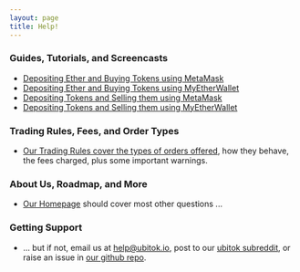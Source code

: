 ```yaml
---
layout: page
title: Help!
---
```


### Guides, Tutorials, and Screencasts

 - [Depositing Ether and Buying Tokens using MetaMask](depositing-ether-and-buying-tokens-using-metamask)
 - [Depositing Ether and Buying Tokens using MyEtherWallet](depositing-ether-and-buying-tokens-using-myetherwallet)
 - [Depositing Tokens and Selling them using MetaMask](depositing-tokens-and-selling-using-metamask)
 - [Depositing Tokens and Selling them using MyEtherWallet](depositing-tokens-and-selling-using-myetherwallet)
 
### Trading Rules, Fees, and Order Types

 - [Our Trading Rules cover the types of orders offered](../trading-rules), how they behave, the fees charged, plus some important warnings.

### About Us, Roadmap, and More

 - [Our Homepage](/) should cover most other questions ...

### Getting Support
 
 - ... but if not, email us at help@ubitok.io, post to our [ubitok subreddit](https://www.reddit.com/r/ubitok/), or raise an issue in [our github repo](https://github.com/bonnag/ubitok.io).
